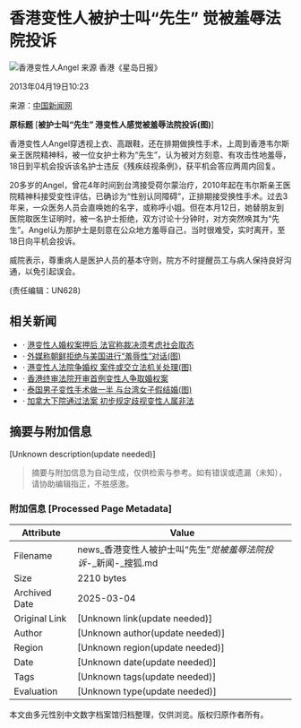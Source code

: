 # 香港变性人被护士叫“先生” 觉被羞辱法院投诉

![香港变性人Angel 来源 香港《星岛日报》](https://photocdn.sohu.com/20130419/Img373258740.jpg)

2013年04月19日10:23

来源：[中国新闻网](https://www.chinanews.com/ga/2013/04-19/4745230.shtml)

**原标题** [**被护士叫“先生” 港变性人感觉被羞辱法院投诉(图)**]

香港变性人Angel穿透视上衣、高跟鞋，还在排期做换性手术，上周到香港韦尔斯亲王医院精神科，被一位女护士称为“先生”，认为被对方刻意、有攻击性地羞辱，18日到平机会投诉该名护士违反《残疾歧视条例》，获平机会答应两周内回复。

20多岁的Angel，曾花4年时间到台湾接受荷尔蒙治疗，2010年起在韦尔斯亲王医院精神科接受变性评估，已确诊为“性别认同障碍”，正排期接受换性手术。过去3年来，一众医务人员会直唤她的名字，或称呼小姐。但在本月12日，她替朋友到医院取医生证明时，被一名护士拒绝，双方讨论十分钟时，对方突然唤其为“先生”。Angel认为那护士是刻意在公众地方羞辱自己，当时很难受，实时离开，至18日向平机会投诉。

威院表示，尊重病人是医护人员的基本守则，院方不时提醒员工与病人保持良好沟通，以免引起误会。

(责任编辑：UN628)

## 相关新闻

- · [港变性人婚权案押后 法官称裁决须考虑社会取态](https://news.sohu.com/20130417/n372962829.shtml)
- · [外媒称朝鲜拒绝与美国进行“羞辱性”对话(图)](https://news.sohu.com/20130416/n372905684.shtml)
- · [港变性人法院争婚权 案件或交立法机关处理(图)](https://news.sohu.com/20130416/n372834139.shtml)
- · [香港终审法院开审首例变性人争取婚权案](https://news.sohu.com/20130415/n372765688.shtml)
- · [泰国男子变性手术做一半 与台湾女子假结婚(图)](https://news.sohu.com/20130410/n372207083.shtml)
- · [加拿大下院通过法案 初步规定歧视变性人属非法](https://news.sohu.com/20130321/n369681783.shtml)
<!-- tcd_original_link http://news.sohu.com/20130419/n373258738.shtml -->


## 摘要与附加信息

<!-- tcd_abstract -->
[Unknown description(update needed)]
<!-- tcd_abstract_end -->

> 摘要与附加信息为自动生成，仅供检索与参考。如有错误或遗漏（未知），请协助编辑指正，不胜感激。

### 附加信息 [Processed Page Metadata]

| Attribute       | Value                                  |
|-----------------|----------------------------------------|
| Filename        | news_香港变性人被护士叫“先生”_觉被羞辱法院投诉_-_新闻-_搜狐.md                             |
| Size            | 2210 bytes                           |
| Archived Date   | 2025-03-04                             |
| Original Link   | [Unknown link(update needed)]                       |
| Author          | [Unknown author(update needed)]                               |
| Region          | [Unknown region(update needed)]                               |
| Date            | [Unknown date(update needed)]                                 |
| Tags            | [Unknown tags(update needed)]                                 |
| Evaluation            | [Unknown type(update needed)]                                 |
<!-- tcd_table_end -->

本文由多元性别中文数字档案馆归档整理，仅供浏览。版权归原作者所有。
